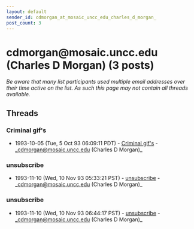 ```yaml
---
layout: default
sender_id: cdmorgan_at_mosaic_uncc_edu_charles_d_morgan_
post_count: 3
---
```


# cdmorgan<span>@</span>mosaic.uncc.edu (Charles D Morgan) (3 posts)

_Be aware that many list participants used multiple email addresses over their time active on the list. As such this page may not contain all threads available._

## Threads

### Criminal gif's
+ 1993-10-05 (Tue, 5 Oct 93 06:09:11 PDT) - [Criminal gif's](/archive/1993/10/e631cb870488d89dec8f2e633887bf7344ec87d9c5c9d4416d9531abf4c8604e) - _cdmorgan@mosaic.uncc.edu (Charles D Morgan)_

### unsubscribe
+ 1993-11-10 (Wed, 10 Nov 93 05:33:21 PST) - [unsubscribe](/archive/1993/11/549437f52a2de42c113f1307615dcab6f1daac029ddd0d4f789acea3f60453c2) - _cdmorgan@mosaic.uncc.edu (Charles D Morgan)_

### unsubscribe
+ 1993-11-10 (Wed, 10 Nov 93 06:44:17 PST) - [unsubscribe](/archive/1993/11/ef69472cf3df2653775cd4cad4223d5bc0166914b7b27e81668acf1afee313fd) - _cdmorgan@mosaic.uncc.edu (Charles D Morgan)_

